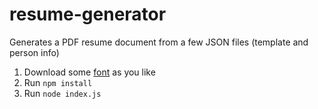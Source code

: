 # resume-generator
Generates a PDF resume document from a few JSON files (template and person info)

1. Download some [font](https://github.com/yukal/resume-generator/blob/main/data/fonts/links.txt) as you like
2. Run `npm install`
3. Run `node index.js`
